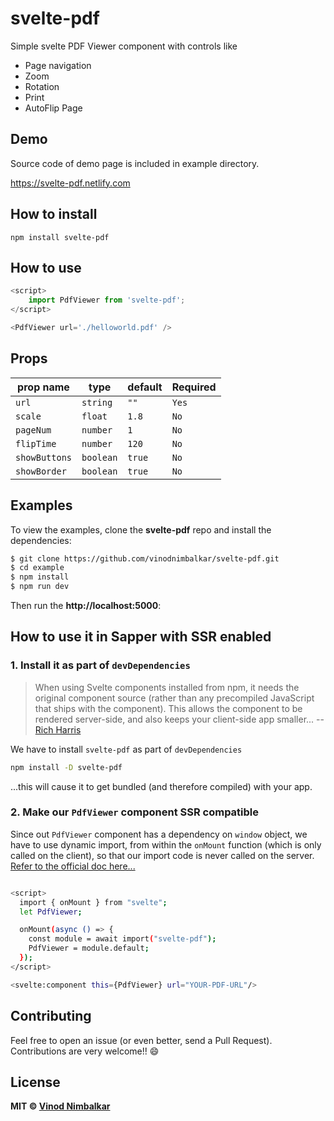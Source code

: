 
# svelte-pdf

Simple svelte PDF Viewer component with controls like

-   Page navigation
-   Zoom
-	Rotation
-	Print
-	AutoFlip Page

## Demo
Source code of demo page is included in example directory.

https://svelte-pdf.netlify.com

## How to install

```
npm install svelte-pdf
```

## How to use

```js
<script>
	import PdfViewer from 'svelte-pdf';
</script>

<PdfViewer url='./helloworld.pdf' />

```

## Props

prop name      | type            | default    | Required
---------------|-----------------|------------|----------
`url`          | `string`        | `""`       | `Yes`
`scale`        | `float`         | `1.8`      | `No`  
`pageNum`      | `number`        | `1`        | `No`
`flipTime`		 | `number`				 | `120`      | `No`
`showButtons`	 | `boolean`			 |	`true`    | `No`
`showBorder`	 | `boolean`			 |	`true`    | `No`

## Examples

To view the examples, clone the **svelte-pdf** repo and install the dependencies:

```bash
$ git clone https://github.com/vinodnimbalkar/svelte-pdf.git
$ cd example
$ npm install
$ npm run dev
```
Then run the **http://localhost:5000**:


## How to use it in Sapper with SSR enabled

### 1. Install it as part of `devDependencies`
> When using Svelte components installed from npm, it needs the original component source (rather than any precompiled JavaScript that ships with the component). This allows the component to be rendered server-side, and also keeps your client-side app smaller...
      -- [Rich Harris](https://github.com/Rich-Harris/svelte-workshop#using-external-components)

We have to install `svelte-pdf` as part of `devDependencies`

```bash
npm install -D svelte-pdf
```
...this will cause it to get bundled (and therefore compiled) with your app.

### 2. Make our `PdfViewer` component SSR compatible
Since out `PdfViewer` component has a dependency on `window` object, we have to use dynamic import, from within the `onMount` function (which is only called on the client), so that our import code is never called on the server. [Refer to the official doc here...](https://sapper.svelte.dev/docs#Making_a_component_SSR_compatible)

```bash

<script>
  import { onMount } from "svelte";
  let PdfViewer;

  onMount(async () => {
    const module = await import("svelte-pdf");
    PdfViewer = module.default;
  });
</script>

<svelte:component this={PdfViewer} url="YOUR-PDF-URL"/>
```

## Contributing

Feel free to open an issue (or even better, send a Pull Request). Contributions are very welcome!! 😄


## License

**MIT &copy; [Vinod Nimbalkar](https://github.com/vinodnimbalkar/svelte-pdf/blob/master/LICENSE)**
